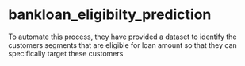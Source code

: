 # bankloan_eligibilty_prediction
To automate this process, they have provided a dataset to identify the customers segments that are eligible for loan amount so that they can specifically target these customers
